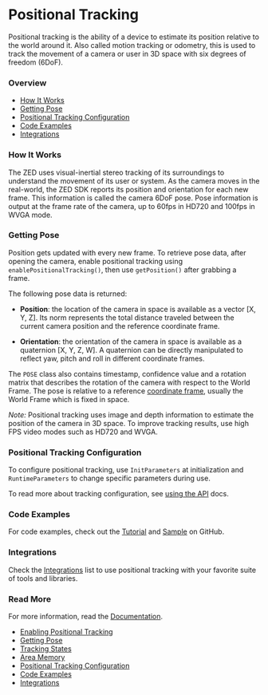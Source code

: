 # Positional Tracking

Positional tracking is the ability of a device to estimate its position relative to the world around it. Also called motion tracking or odometry, this is used to track the movement of a camera or user in 3D space with six degrees of freedom (6DoF).

### Overview

* [How It Works](#how-it-works)
* [Getting Pose](#getting-pose)
* [Positional Tracking Configuration](#positional-tracking-configuration)
* [Code Examples](#code-examples)
* [Integrations](#integrations)


### How It Works

The ZED uses visual-inertial stereo tracking of its surroundings to understand the movement of its user or system. As the camera moves in the real-world, the ZED SDK reports its position and orientation for each new frame. This information is called the camera 6DoF pose. Pose information is output at the frame rate of the camera, up to 60fps in HD720 and 100fps in WVGA mode.


### Getting Pose
Position gets updated with every new frame. To retrieve pose data, after opening the camera, enable positional tracking using `enablePositionalTracking()`, then use `getPosition()` after grabbing a frame.

The following pose data is returned:

-	**Position**: the location of the camera in space is available as a vector [X, Y, Z]. Its norm represents the total distance traveled between the current camera position and the reference coordinate frame.

-	**Orientation**: the orientation of the camera in space is available as a quaternion [X, Y, Z, W]. A quaternion can be directly manipulated to reflect yaw, pitch and roll in different coordinate frames.

The `POSE` class also contains timestamp, confidence value and a rotation matrix that describes the rotation of the camera with respect to the World Frame. The pose is relative to a reference [coordinate frame](/positional-tracking/coordinate-frames/), usually the World Frame which is fixed in space.

*Note:* Positional tracking uses image and depth information to estimate the position of the camera in 3D space. To improve tracking results, use high FPS video modes such as HD720 and WVGA.

### Positional Tracking Configuration
To configure positional tracking, use `InitParameters` at initialization and `RuntimeParameters` to change specific parameters during use.

To read more about tracking configuration, see [using the API](https://www.stereolabs.com/docs/positional-tracking/using-tracking/) docs.


### Code Examples
For code examples, check out the [Tutorial](https://github.com/qt-truong/zed-examples/tree/master/09-Tutorials/tutorial%204%20-%20positional%20tracking) and [Sample](https://github.com/qt-truong/zed-examples/tree/master/10-Samples/positional%20tracking) on GitHub.


### Integrations
Check the [Integrations](https://github.com/qt-truong/zed-examples/tree/master/11-Integrations#overview) list to use positional tracking with your favorite suite of tools and libraries.

### Read More
For more information, read the [Documentation](https://www.stereolabs.com/docs/positional-tracking).

* [Enabling Positional Tracking](https://github.com/qt-truong/zed-examples/tree/master/05-PositionalTracking#enabling-positional-tracking)
* [Getting Pose](https://github.com/qt-truong/zed-examples/tree/master/05-PositionalTracking#getting-pose)
* [Tracking States](https://github.com/qt-truong/zed-examples/tree/master/05-PositionalTracking#getting-pose)
* [Area Memory](https://github.com/qt-truong/zed-examples/tree/master/05-PositionalTracking#getting-pose)
* [Positional Tracking Configuration](#getting-pose)
* [Code Examples](https://github.com/qt-truong/zed-examples/tree/master/05-PositionalTracking#code-example)
* [Integrations](#integrations)
